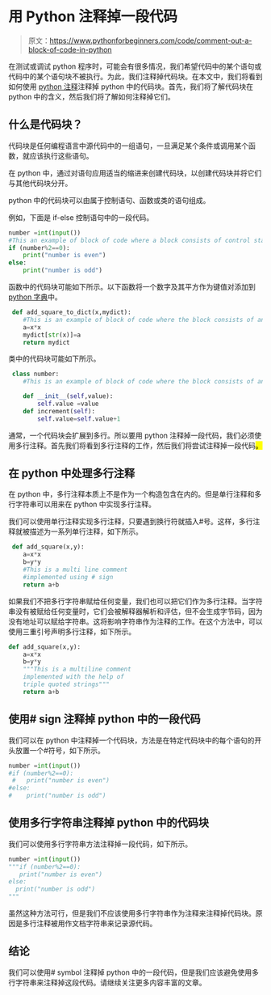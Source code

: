# 用 Python 注释掉一段代码

> 原文：<https://www.pythonforbeginners.com/code/comment-out-a-block-of-code-in-python>

在测试或调试 python 程序时，可能会有很多情况，我们希望代码中的某个语句或代码中的某个语句块不被执行。为此，我们注释掉代码块。在本文中，我们将看到如何使用 [python 注释](https://www.pythonforbeginners.com/comments/comments-in-python)注释掉 python 中的代码块。首先，我们将了解代码块在 python 中的含义，然后我们将了解如何注释掉它们。

## 什么是代码块？

代码块是任何编程语言中源代码中的一组语句，一旦满足某个条件或调用某个函数，就应该执行这些语句。

在 python 中，通过对语句应用适当的缩进来创建代码块，以创建代码块并将它们与其他代码块分开。

python 中的代码块可以由属于控制语句、函数或类的语句组成。

例如，下面是 if-else 控制语句中的一段代码。

```py
number =int(input())
#This an example of block of code where a block consists of control statement(If else in this case)
if (number%2==0):
    print("number is even")
else:
    print("number is odd")
```

函数中的代码块可能如下所示。以下函数将一个数字及其平方作为键值对添加到 [python 字典](https://www.pythonforbeginners.com/dictionary/how-to-use-dictionaries-in-python/)中。

```py
 def add_square_to_dict(x,mydict):
    #This is an example of block of code where the block consists of an entire function
    a=x*x
    mydict[str(x)]=a
    return mydict 
```

类中的代码块可能如下所示。

```py
 class number:
    #This is an example of block of code where the block consists of an entire class

    def __init__(self,value):
        self.value =value
    def increment(self):
        self.value=self.value+1
```

通常，一个代码块会扩展到多行。所以要用 python 注释掉一段代码，我们必须使用多行注释。首先我们将看到多行注释的工作，然后我们将尝试注释掉一段代码<mark class="annotation-text annotation-text-yoast" id="annotation-text-b7f2aa25-b423-4f7b-9b25-37effdba86df">。</mark>

## 在 python 中处理多行注释

在 python 中，多行注释本质上不是作为一个构造包含在内的。但是单行注释和多行字符串可以用来在 python 中实现多行注释。

我们可以使用单行注释实现多行注释，只要遇到换行符就插入#号。这样，多行注释就被描述为一系列单行注释，如下所示。

```py
 def add_square(x,y):
    a=x*x
    b=y*y
    #This is a multi line comment
    #implemented using # sign
    return a+b
```

如果我们不把多行字符串赋给任何变量，我们也可以把它们作为多行注释。当字符串没有被赋给任何变量时，它们会被解释器解析和评估，但不会生成字节码，因为没有地址可以赋给字符串。这将影响字符串作为注释的工作。在这个方法中，可以使用三重引号声明多行注释，如下所示。

```py
def add_square(x,y):
    a=x*x
    b=y*y
    """This is a multiline comment
    implemented with the help of 
    triple quoted strings"""
    return a+b
```

## 使用# sign 注释掉 python 中的一段代码

我们可以在 python 中注释掉一个代码块，方法是在特定代码块中的每个语句的开头放置一个#符号，如下所示。

```py
number =int(input())
#if (number%2==0):
 #   print("number is even")
#else:
#    print("number is odd") 
```

## 使用多行字符串注释掉 python 中的代码块

我们可以使用多行字符串方法注释掉一段代码，如下所示。

```py
number =int(input())
"""if (number%2==0):
   print("number is even")
else:
  print("number is odd")
"""
```

虽然这种方法可行，但是我们不应该使用多行字符串作为注释来注释掉代码块。原因是多行注释被用作文档字符串来记录源代码。

## 结论

我们可以使用# symbol 注释掉 python 中的一段代码，但是我们应该避免使用多行字符串来注释掉这段代码。请继续关注更多内容丰富的文章。